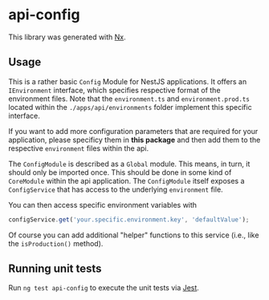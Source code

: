 # api-config

This library was generated with [Nx](https://nx.dev).

## Usage

This is a rather basic `Config` Module for NestJS applications. It offers an `IEnvironment` interface, which specifies respective format of the environment files. Note that the `environment.ts` and `environment.prod.ts` located within the `./apps/api/environments` folder implement this specific interface.

If you want to add more configuration parameters that are required for your application, please specificy them in **this package** and then add them to the respective `environment` files within the api.

The `ConfigModule` is described as a `Global` module. This means, in turn, it should only be imported once. This should be done in some kind of `CoreModule` within the api application. The `ConfigModule` itself exposes a `ConfigService` that has access to the underlying `environment` file.

You can then access specific environment variables with

```ts
configService.get('your.specific.environment.key', 'defaultValue');
```

Of course you can add additional "helper" functions to this service (i.e., like the `isProduction()` method).

## Running unit tests

Run `ng test api-config` to execute the unit tests via [Jest](https://jestjs.io).
